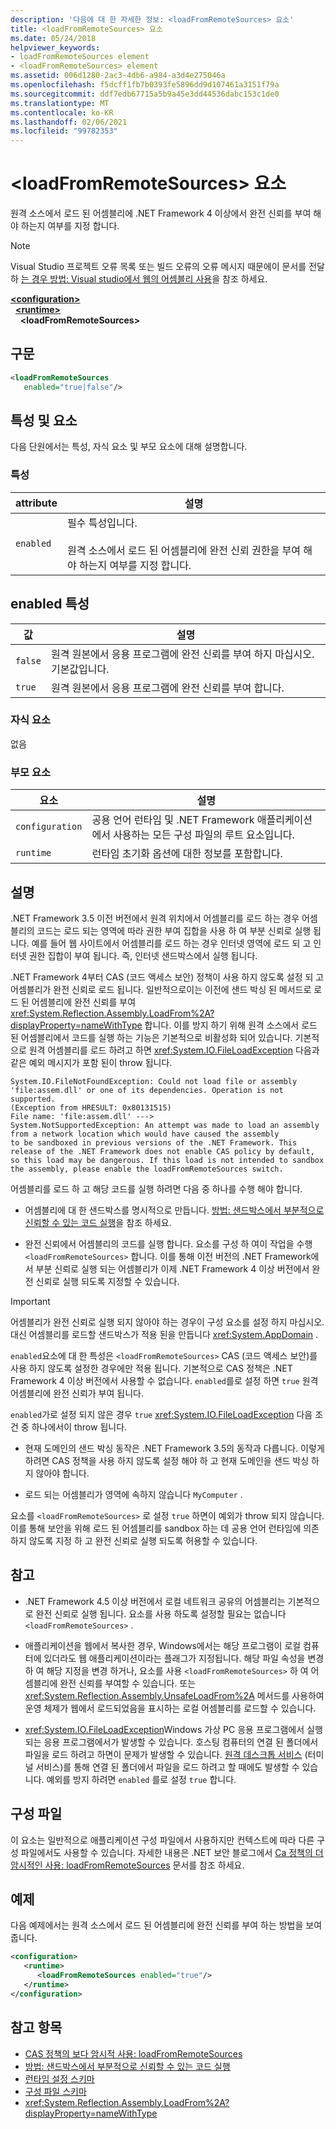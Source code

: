 ```yaml
---
description: '다음에 대 한 자세한 정보: <loadFromRemoteSources> 요소'
title: <loadFromRemoteSources> 요소
ms.date: 05/24/2018
helpviewer_keywords:
- loadFromRemoteSources element
- <loadFromRemoteSources> element
ms.assetid: 006d1280-2ac3-4db6-a984-a3d4e275046a
ms.openlocfilehash: f5dcff1fb7b0393fe5896dd9d107461a3151f79a
ms.sourcegitcommit: ddf7edb67715a5b9a45e3dd44536dabc153c1de0
ms.translationtype: MT
ms.contentlocale: ko-KR
ms.lasthandoff: 02/06/2021
ms.locfileid: "99782353"
---
```

# <a name="loadfromremotesources-element"></a>\<loadFromRemoteSources> 요소

원격 소스에서 로드 된 어셈블리에 .NET Framework 4 이상에서 완전 신뢰를 부여 해야 하는지 여부를 지정 합니다.
  
> [!NOTE]
> Visual Studio 프로젝트 오류 목록 또는 빌드 오류의 오류 메시지 때문에이 문서를 전달 하 [는 경우 방법: Visual studio에서 웹의 어셈블리 사용](/previous-versions/visualstudio/visual-studio-2010/ee890038(v=vs.100))을 참조 하세요.  
  
[**\<configuration>**](../configuration-element.md)\
&nbsp;&nbsp;[**\<runtime>**](runtime-element.md)\
&nbsp;&nbsp;&nbsp;&nbsp;**\<loadFromRemoteSources>**  
  
## <a name="syntax"></a>구문  
  
```xml  
<loadFromRemoteSources
   enabled="true|false"/>  
```  
  
## <a name="attributes-and-elements"></a>특성 및 요소

 다음 단원에서는 특성, 자식 요소 및 부모 요소에 대해 설명합니다.  
  
### <a name="attributes"></a>특성  
  
|attribute|설명|  
|---------------|-----------------|  
|`enabled`|필수 특성입니다.<br /><br /> 원격 소스에서 로드 된 어셈블리에 완전 신뢰 권한을 부여 해야 하는지 여부를 지정 합니다.|  
  
## <a name="enabled-attribute"></a>enabled 특성  
  
|값|설명|  
|-----------|-----------------|  
|`false`|원격 원본에서 응용 프로그램에 완전 신뢰를 부여 하지 마십시오. 기본값입니다.|  
|`true`|원격 원본에서 응용 프로그램에 완전 신뢰를 부여 합니다.|  
  
### <a name="child-elements"></a>자식 요소  

 없음  
  
### <a name="parent-elements"></a>부모 요소  
  
|요소|설명|  
|-------------|-----------------|  
|`configuration`|공용 언어 런타임 및 .NET Framework 애플리케이션에서 사용하는 모든 구성 파일의 루트 요소입니다.|  
|`runtime`|런타임 초기화 옵션에 대한 정보를 포함합니다.|  
  
## <a name="remarks"></a>설명

.NET Framework 3.5 이전 버전에서 원격 위치에서 어셈블리를 로드 하는 경우 어셈블리의 코드는 로드 되는 영역에 따라 권한 부여 집합을 사용 하 여 부분 신뢰로 실행 됩니다. 예를 들어 웹 사이트에서 어셈블리를 로드 하는 경우 인터넷 영역에 로드 되 고 인터넷 권한 집합이 부여 됩니다. 즉, 인터넷 샌드박스에서 실행 됩니다.

.NET Framework 4부터 CAS (코드 액세스 보안) 정책이 사용 하지 않도록 설정 되 고 어셈블리가 완전 신뢰로 로드 됩니다. 일반적으로이는 이전에 샌드 박싱 된 메서드로 로드 된 어셈블리에 완전 신뢰를 부여 <xref:System.Reflection.Assembly.LoadFrom%2A?displayProperty=nameWithType> 합니다. 이를 방지 하기 위해 원격 소스에서 로드 된 어셈블리에서 코드를 실행 하는 기능은 기본적으로 비활성화 되어 있습니다. 기본적으로 원격 어셈블리를 로드 하려고 하면 <xref:System.IO.FileLoadException> 다음과 같은 예외 메시지가 포함 된이 throw 됩니다.

```text
System.IO.FileNotFoundException: Could not load file or assembly 'file:assem.dll' or one of its dependencies. Operation is not supported.
(Exception from HRESULT: 0x80131515)
File name: 'file:assem.dll' --->
System.NotSupportedException: An attempt was made to load an assembly from a network location which would have caused the assembly
to be sandboxed in previous versions of the .NET Framework. This release of the .NET Framework does not enable CAS policy by default,
so this load may be dangerous. If this load is not intended to sandbox the assembly, please enable the loadFromRemoteSources switch.
```

어셈블리를 로드 하 고 해당 코드를 실행 하려면 다음 중 하나를 수행 해야 합니다.

- 어셈블리에 대 한 샌드박스를 명시적으로 만듭니다. [방법: 샌드박스에서 부분적으로 신뢰할 수 있는 코드 실행](../../../misc/how-to-run-partially-trusted-code-in-a-sandbox.md)을 참조 하세요.

- 완전 신뢰에서 어셈블리의 코드를 실행 합니다. 요소를 구성 하 여이 작업을 수행 `<loadFromRemoteSources>` 합니다. 이를 통해 이전 버전의 .NET Framework에서 부분 신뢰로 실행 되는 어셈블리가 이제 .NET Framework 4 이상 버전에서 완전 신뢰로 실행 되도록 지정할 수 있습니다.

> [!IMPORTANT]
> 어셈블리가 완전 신뢰로 실행 되지 않아야 하는 경우이 구성 요소를 설정 하지 마십시오. 대신 어셈블리를 로드할 샌드박스가 적용 된을 만듭니다 <xref:System.AppDomain> .

`enabled`요소에 대 한 특성은 `<loadFromRemoteSources>` CAS (코드 액세스 보안)를 사용 하지 않도록 설정한 경우에만 적용 됩니다. 기본적으로 CAS 정책은 .NET Framework 4 이상 버전에서 사용할 수 없습니다. `enabled`를로 설정 하면 `true` 원격 어셈블리에 완전 신뢰가 부여 됩니다.

`enabled`가로 설정 되지 않은 경우 `true` <xref:System.IO.FileLoadException> 다음 조건 중 하나에서이 throw 됩니다.

- 현재 도메인의 샌드 박싱 동작은 .NET Framework 3.5의 동작과 다릅니다. 이렇게 하려면 CAS 정책을 사용 하지 않도록 설정 해야 하 고 현재 도메인을 샌드 박싱 하지 않아야 합니다.

- 로드 되는 어셈블리가 영역에 속하지 않습니다 `MyComputer` .

요소를 `<loadFromRemoteSources>` 로 설정 `true` 하면이 예외가 throw 되지 않습니다. 이를 통해 보안을 위해 로드 된 어셈블리를 sandbox 하는 데 공용 언어 런타임에 의존 하지 않도록 지정 하 고 완전 신뢰로 실행 되도록 허용할 수 있습니다.

## <a name="notes"></a>참고

- .NET Framework 4.5 이상 버전에서 로컬 네트워크 공유의 어셈블리는 기본적으로 완전 신뢰로 실행 됩니다. 요소를 사용 하도록 설정할 필요는 없습니다 `<loadFromRemoteSources>` .

- 애플리케이션을 웹에서 복사한 경우, Windows에서는 해당 프로그램이 로컬 컴퓨터에 있더라도 웹 애플리케이션이라는 플래그가 지정됩니다. 해당 파일 속성을 변경 하 여 해당 지정을 변경 하거나, 요소를 사용 `<loadFromRemoteSources>` 하 여 어셈블리에 완전 신뢰를 부여할 수 있습니다. 또는 <xref:System.Reflection.Assembly.UnsafeLoadFrom%2A> 메서드를 사용하여 운영 체제가 웹에서 로드되었음을 표시하는 로컬 어셈블리를 로드할 수 있습니다.

- <xref:System.IO.FileLoadException>Windows 가상 PC 응용 프로그램에서 실행 되는 응용 프로그램에서가 발생할 수 있습니다. 호스팅 컴퓨터의 연결 된 폴더에서 파일을 로드 하려고 하면이 문제가 발생할 수 있습니다. [원격 데스크톱 서비스](/windows/win32/termserv/terminal-services-portal) (터미널 서비스)를 통해 연결 된 폴더에서 파일을 로드 하려고 할 때에도 발생할 수 있습니다. 예외를 방지 하려면 `enabled` 를로 설정 `true` 합니다.

## <a name="configuration-file"></a>구성 파일

이 요소는 일반적으로 애플리케이션 구성 파일에서 사용하지만 컨텍스트에 따라 다른 구성 파일에서도 사용할 수 있습니다. 자세한 내용은 .NET 보안 블로그에서 [Ca 정책의 더 암시적인 사용: loadFromRemoteSources](/archive/blogs/shawnfa/more-implicit-uses-of-cas-policy-loadfromremotesources) 문서를 참조 하세요.  

## <a name="example"></a>예제

다음 예제에서는 원격 소스에서 로드 된 어셈블리에 완전 신뢰를 부여 하는 방법을 보여 줍니다.

```xml
<configuration>  
   <runtime>  
      <loadFromRemoteSources enabled="true"/>  
   </runtime>  
</configuration>  
```

## <a name="see-also"></a>참고 항목

- [CAS 정책의 보다 암시적 사용: loadFromRemoteSources](/archive/blogs/shawnfa/more-implicit-uses-of-cas-policy-loadfromremotesources)
- [방법: 샌드박스에서 부분적으로 신뢰할 수 있는 코드 실행](../../../misc/how-to-run-partially-trusted-code-in-a-sandbox.md)
- [런타임 설정 스키마](index.md)
- [구성 파일 스키마](../index.md)
- <xref:System.Reflection.Assembly.LoadFrom%2A?displayProperty=nameWithType>
